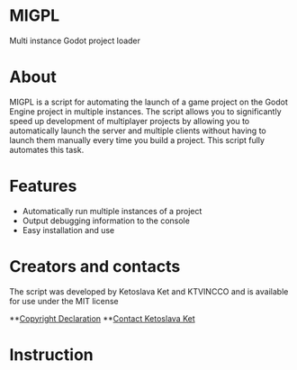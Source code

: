# MIGPL

Multi instance Godot project loader

# About

MIGPL is a script for automating the launch of a game project on the Godot Engine project in multiple instances. The script allows you to significantly speed up development of multiplayer projects by allowing you to automatically launch the server and multiple clients without having to launch them manually every time you build a project. This script fully automates this task.

# Features

* Automatically run multiple instances of a project
* Output debugging information to the console
* Easy installation and use

# Creators and contacts

The script was developed by Ketoslava Ket and KTVINCCO and is available for use under the MIT license

**[Copyright Declaration](http://ktvincco.com/copyrightdeclaration/)
**[Contact Ketoslava Ket](http://ktvincco.com/keta/contacts/)

# Instruction
